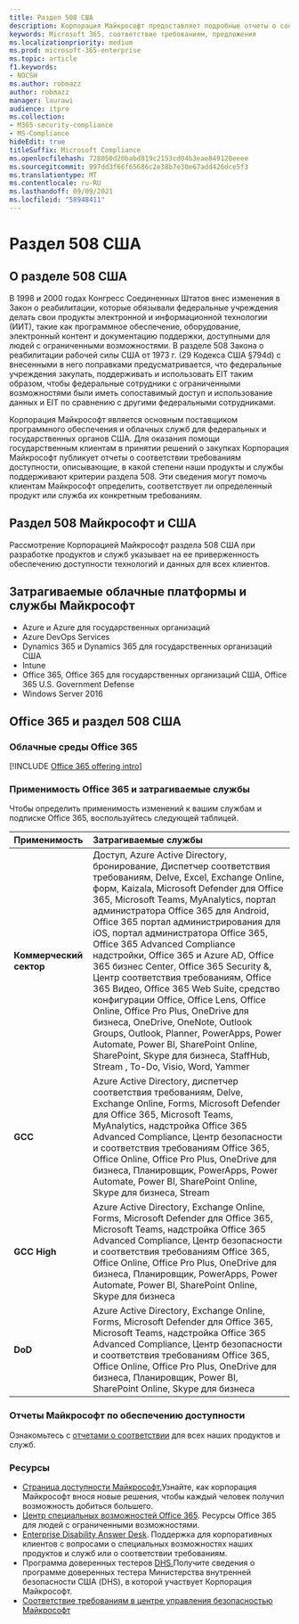 ```yaml
---
title: Раздел 508 США
description: Корпорация Майкрософт предоставляет подробные отчеты о соответствии требованиям доступности для многих облачных служб, описывающих возможности доступности этих служб.
keywords: Microsoft 365, соответствие требованиям, предложения
ms.localizationpriority: medium
ms.prod: microsoft-365-enterprise
ms.topic: article
f1.keywords:
- NOCSH
ms.author: robmazz
author: robmazz
manager: laurawi
audience: itpro
ms.collection:
- M365-security-compliance
- MS-Compliance
hideEdit: true
titleSuffix: Microsoft Compliance
ms.openlocfilehash: 728050d20babd819c2153cd04b3eae849120eeee
ms.sourcegitcommit: 997dd3f66f65686c2e38b7e30e67add426dce5f3
ms.translationtype: MT
ms.contentlocale: ru-RU
ms.lasthandoff: 09/09/2021
ms.locfileid: "58948411"
---
```

# <a name="us-section-508"></a>Раздел 508 США

## <a name="about-us-section-508"></a>О разделе 508 США

В 1998 и 2000 годах Конгресс Соединенных Штатов внес изменения в Закон о реабилитации, которые обязывали федеральные учреждения делать свои продукты электронной и информационной технологии (ИИТ), такие как программное обеспечение, оборудование, электронный контент и документацию поддержки, доступными для людей с ограниченными возможностями. В разделе 508 Закона о реабилитации рабочей силы США от 1973 г. (29 Кодекса США §794d) с внесенными в него поправками предусматривается, что федеральные учреждения закупать, поддерживать и использовать EIT таким образом, чтобы федеральные сотрудники с ограниченными возможностями были иметь сопоставимый доступ и использование данных и EIT по сравнению с другими федеральными сотрудниками.

Корпорация Майкрософт является основным поставщиком программного обеспечения и облачных служб для федеральных и государственных органов США.  Для оказания помощи государственным клиентам в принятии решений о закупках Корпорация Майкрософт публикует отчеты о соответствии требованиям доступности, описывающие, в какой степени наши продукты и службы поддерживают критерии раздела 508.  Эти сведения могут помочь клиентам Майкрософт определить, соответствует ли определенный продукт или служба их конкретным требованиям.

## <a name="microsoft-and-us-section-508"></a>Раздел 508 Майкрософт и США

Рассмотрение Корпорацией Майкрософт раздела 508 США при разработке продуктов и служб указывает на ее приверженность обеспечению доступности технологий и данных для всех клиентов.

## <a name="microsoft-in-scope-cloud-platforms--services"></a>Затрагиваемые облачные платформы и службы Майкрософт

- Azure и Azure для государственных организаций
- Azure DevOps Services
- Dynamics 365 и Dynamics 365 для государственных организаций США
- Intune
- Office 365, Office 365 для государственных организаций США, Office 365 U.S. Government Defense
- Windows Server 2016

## <a name="office-365-and-us-section-508"></a>Office 365 и раздел 508 США

### <a name="office-365-cloud-environments"></a>Облачные среды Office 365

[!INCLUDE [Office 365 offering intro](../includes/o365-offering-introduction.md)]

### <a name="office-365-applicability-and-in-scope-services"></a>Применимость Office 365 и затрагиваемые службы

Чтобы определить применимость изменений к вашим службам и подписке Office 365, воспользуйтесь следующей таблицей.

| **Применимость** | **Затрагиваемые службы** |
|:------------------|:----------------------|
| **Коммерческий сектор** | Доступ, Azure Active Directory, бронирование, Диспетчер соответствия требованиям, Delve, Excel, Exchange Online, форм, Kaizala, Microsoft Defender для Office 365, Microsoft Teams, MyAnalytics, портал администратора Office 365 для Android, Office 365 портал администрирования для iOS, портал администратора Office 365, Office 365 Advanced Compliance надстройки, Office 365 и Azure AD, Office 365 бизнес Center, Office 365 Security &, Центр соответствия требованиям, Office 365 Видео, Office 365 Web Suite, средство конфигурации Office, Office Lens, Office Online, Office Pro Plus, OneDrive для бизнеса, OneDrive, OneNote, Outlook Groups, Outlook, Planner, PowerApps, Power Automate, Power BI, SharePoint Online, SharePoint, Skype для бизнеса, StaffHub, Stream , To-Do, Visio, Word, Yammer  |
| **GCC** | Azure Active Directory, диспетчер соответствия требованиям, Delve, Exchange Online, Forms, Microsoft Defender для Office 365, Microsoft Teams, MyAnalytics, надстройка Office 365 Advanced Compliance, Центр безопасности и соответствия требованиям Office 365, Office Online, Office Pro Plus, OneDrive для бизнеса, Планировщик, PowerApps, Power Automate, Power BI, SharePoint Online, Skype для бизнеса, Stream |
| **GCC High** | Azure Active Directory, Exchange Online, Forms, Microsoft Defender для Office 365, Microsoft Teams, надстройка Office 365 Advanced Compliance, Центр безопасности и соответствия требованиям Office 365, Office Online, Office Pro Plus, OneDrive для бизнеса, Планировщик, PowerApps, Power Automate, Power BI, SharePoint Online, Skype для бизнеса |
| **DoD** | Azure Active Directory, Exchange Online, Forms, Microsoft Defender для Office 365, Microsoft Teams, надстройка Office 365 Advanced Compliance, Центр безопасности и соответствия требованиям Office 365, Office Online, Office Pro Plus, OneDrive для бизнеса, Планировщик, Power BI, SharePoint Online, Skype для бизнеса |

### <a name="microsoft-accessibility-conformance-reports"></a>Отчеты Майкрософт по обеспечению доступности

Ознакомьтесь с [отчетами о соответствии](https://cloudblogs.microsoft.com/industry-blog/government/2018/09/11/accessibility-conformance-reports/) для всех наших продуктов и служб.

### <a name="resources"></a>Ресурсы

- [Страница доступности Майкрософт.](https://go.microsoft.com/fwlink/p/?linkid=2051579)Узнайте, как корпорация Майкрософт внося новые решения, чтобы каждый человек получил возможность добиться большего.
- [Центр специальных возможностей Office 365](https://go.microsoft.com/fwlink/p/?linkid=2051801). Ресурсы Office 365 для людей с ограниченными возможностями.
- [Enterprise Disability Answer Desk](https://go.microsoft.com/fwlink/p/?linkid=2050890). Поддержка для корпоративных клиентов с вопросами о специальных возможностях наших продуктов и служб или о соответствии требованиям.
- Программа доверенных тестеров [DHS.](https://go.microsoft.com/fwlink/?linkid=2052171)Получите сведения о программе доверенных тестера Министерства внутренней безопасности США (DHS), в которой участвует Корпорация Майкрософт.
- [Соответствие требованиям в центре управления безопасностью Майкрософт](https://www.microsoft.com/trust-center/compliance/compliance-overview)
